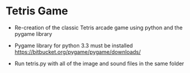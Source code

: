 # Tetris Game
- Re-creation of the classic Tetris arcade game using python and the pygame library

- Pygame library for python 3.3 must be installed https://bitbucket.org/pygame/pygame/downloads/

- Run tetris.py with all of the image and sound files in the same folder
